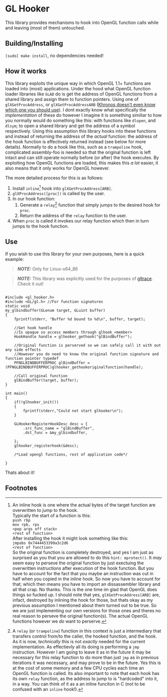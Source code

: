 # GL Hooker 

This library provides mechanisms to hook into OpenGL function calls while and leaving (most of them) untouched.

## Building/Installing
`[sudo] make install`, no dependencies needed!

## How it works

This library exploits the unique way in which OpenGL 1.1+ functions are loaded into (most) applications. Under the hood what OpenGL function loader libraries like `GLAD` do is get the address of OpenGL functions from a shared library and assign them to function pointers. Using one of `glXGetProcAddress`, or `glXGetProcAddressARB` ([Khronos doesn't even know which one you should use](https://www.khronos.org/opengl/wiki/Load_OpenGL_Functions#Linux_and_X-Windows)). I dont exactly know what specifically the *implementation* of these do however I imagine it is something similiar to how you normally would do something like this: with functions like `dlopen`, and `dlsym`; to open a shared library and get the address of a symbol respectively. Using this assumption this library hooks into these functions and instead of returning the address of the *actual* function: the address of the hook function is effectively returned instead (see below for more details). Normally to do a hook like this, such as a `trampoline` hook, complicated assembly-foo is needed so that the original function is left intact and can still operate normally before (or after) the hook executes. By exploiting how OpenGL functions are loaded, this makes this *a lot* easier, it also means that it only works for OpenGL however.

The more detailed process for this is as follows:

1. Install `inline`[^1]  hook into `glXGetProcAddress[ARB]`.
2. `glXProcAddress([proc])` is called by the user.
3. In our hook function:
    1. Generate a `relay`[^2] function that simply jumps to the desired hook for `proc`.
    2. Return the address of the `relay` function to the user.
4. When `proc` is called it invokes our relay function which then in turn jumps to the hook function.


## Use
If you wish to use this library for your own purposes, here is a quick example:

> **_NOTE:_** Only for Linux-x64_86

> **_NOTE:_** This library was explicitly used for the purposes of [gltrace](https://github.com/lappn99/gltrace_rs). Check it out!


```

#include <gl_hooker.h>
#include <GL/gl.h> //For function signatures
static void
my_glbindbuffer(GLenum target, GLuint buffer)
{
    fprintf(stderr, "Buffer %d bound to %d\n", buffer, target);

    //Get hook handle
    //Is opaque so access members through glhook_<member>
    HookHandle handle = glhooker_gethook("glBindBuffer");

    //Original function is perserved so we can safely call it with out any side effects
    //However you do need to know the original function signature and function pointer typedef
    PFNGLBINDBUFFERPROC glBindBuffer = (PFNGLBINDBUFFERPROC)glhooker_gethookoriginalfunction(handle);

    //Call original function
    glBindBuffer(target, buffer);
}

int main()
{
    if(!glhooker_init())
    {
        fprintf(stderr,"Could not start glhooker\n");
    }

    GLHookerRegisterHookDesc desc = {
        .src_func_name = "glBindBuffer",
        .dst_func = &my_glbindbuffer,
        
    };
    glhooker_registerhook(&desc);

    /*Load opengl functions, rest of application code*/

}

```
Thats about it!

## Footnotes

[^1]: An inline hook is one where the actual bytes of the target function are overwritten to jump to the hook. \
Typically the start of a function is this:\
`push rbp`\
`mov rpb, rps`\
`<pop args off stack>`\
`<rest of function>`\
After installing the hook it might look something like this:\
`jmpabs 0x7444453399a3c2d6`\
`<rest of function>`\
So the original function is completely destroyed, and yes I am just as surprised as you that you are allowed to do this `hint: mprotect()`. It *may* seem easy to perseve the original function by just exectuing the overwritten instructions after execution of the hook function. But you have to account for the fact that you maybe an instruction was cut in half when you copied in the inline hook. So now you have to account for that; which then means you have to import an dissassembler library and all that crap. No thanks. This is the one time im glad that OpenGL does things so fucked up. I should note that yes, `glXGetProcAddress[ARB]` are, infact, destroyed by inlining the hook for those, but thats okay as my previous assumption I mentioned about them turned out to be true. So we are just implementing our own versions for those ones and theres no real reason to perseve the original function(s). The actual OpenGL functions however we *do* want to perserve.

[^2]: A `relay` (or `trampoline`) function in this context is just a intermediary that transfers control from/to the caller, the hooked function, and the hook. As it is now, *technically* this is not *exactly* needed for the current implementation. As effectievly all its doing is performing a `jmp` instruction. However I am going to leave it as in the future it may be necessary for this relay function to do more than just `jmp` as in previous iterations it was necessary, and may prove to be in the future. Yes this is at the cost of some memory and a few CPU cycles each time an OpenGL function is called. Its also important to note that each hook has its own `relay` function, as the address to jump to is "hardcoded" into it, in a way. You can think of it as a an inline funciton in C (not to be confused with an `inline`[^1] hook!).



